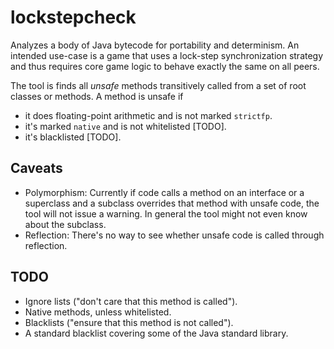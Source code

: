 # lockstepcheck #

Analyzes a body of Java bytecode for portability and determinism. An intended use-case is a game that uses a lock-step synchronization strategy and thus requires core game logic to behave exactly the same on all peers.

The tool is finds all _unsafe_ methods transitively called from a set of root classes or methods. A method is unsafe if

* it does floating-point arithmetic and is not marked `strictfp`.
* it's marked `native` and is not whitelisted [TODO].
* it's blacklisted [TODO].

## Caveats ##

* Polymorphism: Currently if code calls a method on an interface or a superclass and a subclass overrides that method with unsafe code, the tool will not issue a warning. In general the tool might not even know about the subclass.
* Reflection: There's no way to see whether unsafe code is called through reflection.

## TODO ##

* Ignore lists ("don't care that this method is called").
* Native methods, unless whitelisted.
* Blacklists ("ensure that this method is not called").
* A standard blacklist covering some of the Java standard library.
